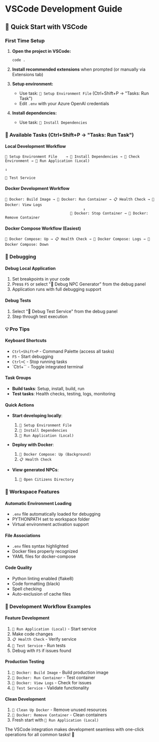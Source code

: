 # VSCode Development Guide

## 🚀 Quick Start with VSCode

### First Time Setup
1. **Open the project in VSCode:**
   ```bash
   code .
   ```

2. **Install recommended extensions** when prompted (or manually via Extensions tab)

3. **Setup environment:**
   - Use task: `📄 Setup Environment File` (Ctrl+Shift+P → "Tasks: Run Task")
   - Edit `.env` with your Azure OpenAI credentials

4. **Install dependencies:**
   - Use task: `🐍 Install Dependencies`

### 🎯 Available Tasks (Ctrl+Shift+P → "Tasks: Run Task")

#### Local Development Workflow
```
📄 Setup Environment File    → 🐍 Install Dependencies → 🔧 Check Environment → 🚀 Run Application (Local)
                                                                              ↓
                                                                         🧪 Test Service
```

#### Docker Development Workflow
```
🐳 Docker: Build Image → 🐳 Docker: Run Container → 📋 Health Check → 🐳 Docker: View Logs
                                    ↓
                              🐳 Docker: Stop Container → 🐳 Docker: Remove Container
```

#### Docker Compose Workflow (Easiest)
```
🐳 Docker Compose: Up → 📋 Health Check → 🐳 Docker Compose: Logs → 🐳 Docker Compose: Down
```

### 🐛 Debugging

#### Debug Local Application
1. Set breakpoints in your code
2. Press `F5` or select "🐍 Debug NPC Generator" from the debug panel
3. Application runs with full debugging support

#### Debug Tests
1. Select "🧪 Debug Test Service" from the debug panel
2. Step through test execution

### 💡 Pro Tips

#### Keyboard Shortcuts
- `Ctrl+Shift+P` - Command Palette (access all tasks)
- `F5` - Start debugging
- `Ctrl+C` - Stop running tasks
- `Ctrl+`` - Toggle integrated terminal

#### Task Groups
- **Build tasks**: Setup, install, build, run
- **Test tasks**: Health checks, testing, logs, monitoring

#### Quick Actions
- **Start developing locally**: 
  1. `📄 Setup Environment File`
  2. `🐍 Install Dependencies` 
  3. `🚀 Run Application (Local)`

- **Deploy with Docker**:
  1. `🐳 Docker Compose: Up (Background)`
  2. `📋 Health Check`

- **View generated NPCs**:
  1. `📁 Open Citizens Directory`

### 🔧 Workspace Features

#### Automatic Environment Loading
- `.env` file automatically loaded for debugging
- PYTHONPATH set to workspace folder
- Virtual environment activation support

#### File Associations
- `.env` files syntax highlighted
- Docker files properly recognized
- YAML files for docker-compose

#### Code Quality
- Python linting enabled (flake8)
- Code formatting (black)
- Spell checking
- Auto-exclusion of cache files

### 📝 Development Workflow Examples

#### Feature Development
1. `🚀 Run Application (Local)` - Start service
2. Make code changes
3. `📋 Health Check` - Verify service
4. `🧪 Test Service` - Run tests
5. Debug with `F5` if issues found

#### Production Testing
1. `🐳 Docker: Build Image` - Build production image
2. `🐳 Docker: Run Container` - Test container
3. `🐳 Docker: View Logs` - Check for issues
4. `🧪 Test Service` - Validate functionality

#### Clean Development
1. `🧹 Clean Up Docker` - Remove unused resources
2. `🐳 Docker: Remove Container` - Clean containers
3. Fresh start with `🚀 Run Application (Local)`

The VSCode integration makes development seamless with one-click operations for all common tasks! 🎉